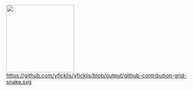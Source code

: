 <div style="height: 10em; display: flex; align-items: center; justify-content: center;">
  <a href="https://github.com/glcborges">
  <img height="180em" src="https://github-readme-stats.vercel.app/api?username=glcborges&show_icons=true&theme=tokyonight&include_all_commits=true&count_private=true"/>
  https://github.com/yficklis/yficklis/blob/output/github-contribution-grid-snake.svg
</div>
  
  

